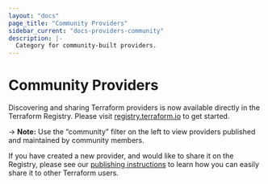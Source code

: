 ```yaml
---
layout: "docs"
page_title: "Community Providers"
sidebar_current: "docs-providers-community"
description: |-
  Category for community-built providers.
---
```


# Community Providers

Discovering and sharing Terraform providers is now available directly in the Terraform Registry. Please visit [registry.terraform.io](https://registry.terraform.io/browse/providers) to get started.

-> **Note:** Use the “community” filter on the left to view providers published and maintained by community members.

If you have created a new provider, and would like to share it on the Registry, please see our [publishing instructions](https://www.terraform.io/docs/registry/providers/publishing.html) to learn how you can easily share it to other Terraform users.
